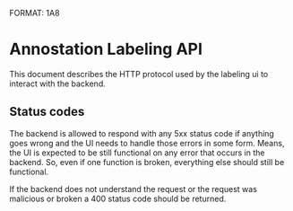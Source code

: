 FORMAT: 1A8

# Annostation Labeling API

This document describes the HTTP protocol used by the labeling ui to interact with the backend.

## Status codes

The backend is allowed to respond with any 5xx status code if anything goes
wrong and the UI needs to handle those errors in some form. Means, the UI is
expected to be still functional on any error that occurs in the backend. So,
even if one function is broken, everything else should still be functional.

If the backend does not understand the request or the request was malicious or
broken a 400 status code should be returned.

<!-- include(dataStructures.md) -->
<!-- include(video.md) -->
<!-- include(task.md) -->
<!-- include(labeledThingInFrame.md) -->
<!-- include(labeledThing.md) -->
<!-- include(status.md) -->
<!-- include(currentUser.md) -->
<!-- include(statistics.md) -->
<!-- include(users.md) -->
<!-- include(project.md) -->
